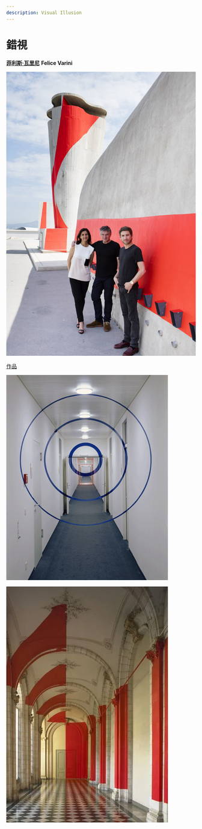 ```yaml
---
description: Visual Illusion
---
```


# 錯視

[**菲利斯·瓦里尼**](https://www.indetail.com.tw/archives/24020) **Felice Varini**



![&#x83F2;&#x5229;&#x65AF;&#xB7;&#x74E6;&#x91CC;&#x5C3C;](.gitbook/assets/image-1.png)

[作品](https://blog.tiandiren.tw/archives/3222)

![](.gitbook/assets/image%20%282%29.png)

![](.gitbook/assets/image%20%283%29.png)


